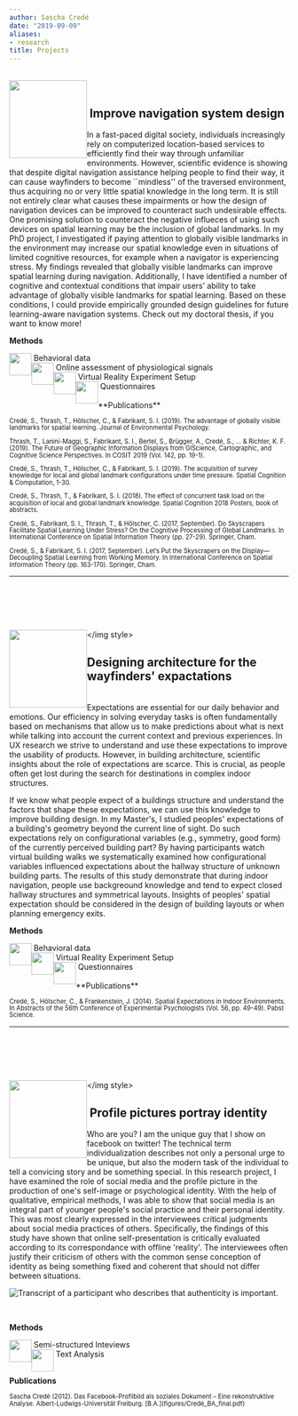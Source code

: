```yaml
---
author: Sascha Credé
date: "2019-09-09"
aliases:
- research
title: Projects
---
```



</br>
<img style="float: left;" src="figures/global_wide.png" width="140"></img style>
</br>

<h2>&nbsp;Improve navigation system design</h2>
In a fast-paced digital society, individuals increasingly rely on computerized location-based services to efficiently find their way through unfamiliar environments. However, scientific evidence is showing that despite digital navigation assistance helping people to find their way, it can cause wayfinders to become ``mindless'' of the traversed environment, thus acquiring no or very little spatial knowledge in the long term. It is still not entirely clear what causes these impairments or how the design of navigation devices can be improved to counteract such undesirable effects. One promising solution to counteract the negative influeces of using such devices on spatial learning may be the inclusion of global landmarks.
In my PhD project, I investigated if paying attention to globally visible landmarks in the environment may increase our spatial knowledge even in situations of limited cognitive resources, for example when a navigator is experiencing stress.
My findings revealed that globally visible landmarks can improve spatial learning during navigation. Additionally, I have identified a number of cognitive and contextual conditions that impair users’ ability to take advantage of globally visible landmarks for spatial learning. Based on these conditions, I could provide empirically grounded design guidelines for future learning-aware navigation systems. Check out my doctoral thesis, if you want to know more!
<br/>

**Methods**
<br/>

<img style="float: left;" src="figures/human_symbol.png" width="40">
<figcaption>&nbsp;Behavioral data</figcaption>
</img style>

<img style="float: left;" src="figures/eda_symbol.png" width="40">
<figcaption>&nbsp;Online assessment of physiological signals</figcaption>
</img style>

<img style="float: left;" src="figures/vr_symbol.png" width="40">
<figcaption>&nbsp;Virtual Reality Experiment Setup</figcaption>
</img style> 

<img style="float: left;" src="figures/questionnaire_symbol.png" width="40">
<figcaption>&nbsp;Questionnaires</figcaption>
</img style> 




<br/>
**Publications**
<p style="line-height: 1.1;">
<span style="font-size:0.8em">
Credé, S., Thrash, T., Hölscher, C., & Fabrikant, S. I. (2019). The advantage of globally visible landmarks for spatial learning. Journal of Environmental Psychology.
<br/><br/>
Thrash, T., Lanini-Maggi, S., Fabrikant, S. I., Bertel, S., Brügger, A., Credé, S., ... & Richter, K. F. (2019). The Future of Geographic Information Displays from GIScience, Cartographic, and Cognitive Science Perspectives. In COSIT 2019 (Vol. 142, pp. 19-1).
<br/><br/>
Credé, S., Thrash, T., Hölscher, C., & Fabrikant, S. I. (2019). The acquisition of survey knowledge for local and global landmark configurations under time pressure. Spatial Cognition & Computation, 1-30.
<br/><br/>
Credé, S., Thrash, T., & Fabrikant, S. I. (2018). The effect of concurrent task load on the acquisition of local and global landmark knowledge. Spatial Cognition 2018 Posters, book of abstracts.
<br/><br/>
Credé, S., Fabrikant, S. I., Thrash, T., & Hölscher, C. (2017, September). Do Skyscrapers Facilitate Spatial Learning Under Stress? On the Cognitive Processing of Global Landmarks. In International Conference on Spatial Information Theory (pp. 27-29). Springer, Cham.
<br/><br/>
Credé, S., & Fabrikant, S. I. (2017, September). Let’s Put the Skyscrapers on the Display—Decoupling Spatial Learning from Working Memory. In International Conference on Spatial Information Theory (pp. 163-170). Springer, Cham.
<br/></span>
</p></p>

---

</br></br></br></br>


<img style="float:left;" src="figures/expectations_wide.png" width="140"></img style>

<h2>Designing architecture for the wayfinders' expactations</h2></br>
Expectations are essential for our daily behavior and emotions. Our efficiency in solving everyday tasks is often fundamentally based on mechanisms that allow us to make predictions about what is next while talking into account the current context and previous experiences. In UX research we strive to understand and use these expectations to improve the usability of products. However, in building architecture, scientific insights about the role of expectations are scarce. This is crucial, as people often get lost during the search for destinations in complex indoor structures. 

If we know what people expect of a buildings structure and understand the factors that shape these expectations, we can use this knowledge to improve building design. In my Master's, I studied  peoples' expectations of a building's geometry beyond the current line of sight. Do such expectations rely on configurational variables (e.g., symmetry, good form) of the currently perceived building part? By having participants watch virtual building walks we systematically examined how configurational variables influenced expectations about the hallway structure of unknown building parts. The results of this study demonstrate that during indoor navigation, people use backgreound knowledge and tend to expect closed hallway structures and symmetrical layouts. Insights of peoples' spatial expectation should be considered in the design of building layouts or when planning emergency exits.
<br/>


**Methods**
<br/>

<img style="float: left;" src="figures/human_symbol.png" width="40">
<figcaption>&nbsp;Behavioral data</figcaption>
</img style>

<img style="float: left;" src="figures/vr_symbol.png" width="40">
<figcaption>&nbsp;Virtual Reality Experiment Setup</figcaption>
</img style> 

<img style="float: left;" src="figures/questionnaire_symbol.png" width="40">
<figcaption>&nbsp;Questionnaires</figcaption>
</img style> 

<br/>
**Publications**
<p style="line-height: 1.1;">
<span style="font-size:0.8em;">
Credé, S., Hölscher, C., & Frankenstein, J. (2014). Spatial Expectations in Indoor Environments. In Abstracts of the 56th Conference of Experimental Psychologists (Vol. 56, pp. 49-49). Pabst Science.
</span>
</p>

---

</br></br></br></br>

<img style="float: left;" src="figures/identity_wide.png" width="140"></img style>
</br>
<h2>&nbsp;Profile pictures portray identity </h2>
Who are you? I am the unique guy that I show on facebook on twitter! The technical term individualization describes not only a personal urge to be unique, but also the modern task of the individual to tell a convicing story and be something special. In this research project, I have examined the role of social media and the profile picture in the production of one's self-image or psychological identity. With the help of qualitative, empirical methods, I was able to show that social media is an integral part of younger people's social practice and their personal identity. This was most clearly expressed in the interviewees critical judgments about social media practices of others. Specifically, the findings of this study have shown that online self-presentation is critically evaluated according to its correspondance with offline 'reality'. The interviewees often justify their criticism of others with the common sense conception of identity as being something fixed and coherent that should not differ between situations.


![Transcript of a participant who describes that authenticity is important.](figures/Profilbild_transcript2.JPG)

<br/>

**Methods**
<br/>

<img style="float: left;" src="figures/interview_symbol.png" width="40">
<figcaption>&nbsp;Semi-structured Inteviews</figcaption>
</img style> 

<img style="float: left;" src="figures/text_symbol.png" width="40">
<figcaption>&nbsp;Text Analysis</figcaption>
</img style> 

<br/>



**Publications**
<p style="line-height: 1.1;">
<span style="font-size:0.8em;">
Sascha Credé (2012). Das Facebook-Profilbild als soziales Dokument – Eine rekonstruktive Analyse. Albert-Ludwigs-Universität Freiburg. [B.A.](figures/Credé_BA_final.pdf)
</span>
</p>



